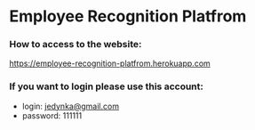 # Employee Recognition Platfrom

### How to access to the website:

https://employee-recognition-platfrom.herokuapp.com

### If you want to login please use this account: 
- login: jedynka@gmail.com 
- password: 111111
